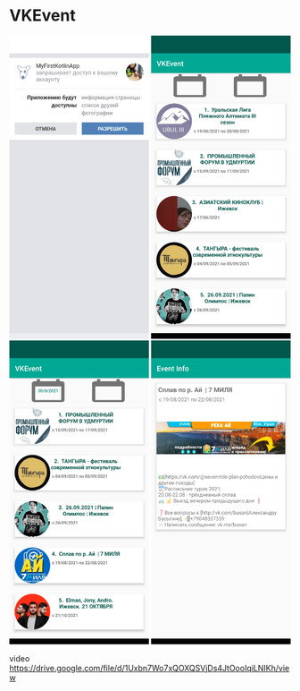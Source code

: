 # VKEvent


<p align="center">
    <img src="https://raw.githubusercontent.com/Liyafar27/EventsVK/main/Screenshot_20210611-144710.png" width="250" alt="accessibility text">  
    <img src="https://raw.githubusercontent.com/Liyafar27/EventsVK/main/Screenshot_20210617-221918.png" width="250" alt="accessibility text">
     <img src="https://github.com/Liyafar27/EventsVK/blob/main/Screenshot_20210617-221933.png" width="250" alt="accessibility text">

  <img src="https://raw.githubusercontent.com/Liyafar27/EventsVK/main/Screenshot_20210617-222006.png" width="250" alt="accessibility text">

video      https://drive.google.com/file/d/1Uxbn7Wo7xQOXQSVjDs4JtOooIqiLNIKh/view

</p>
